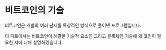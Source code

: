 # 비트코인의 기술

비트코인은 개발의 여러 난제를 독창적인 방식으로 풀어낸 프로그램입니다. 



이 파트에서는 비트코인이 해결한 기술적 요소인 
 그리고 블록체인 기술에 왜 코인이 필요한 지에 대해 설명하겠습니다.